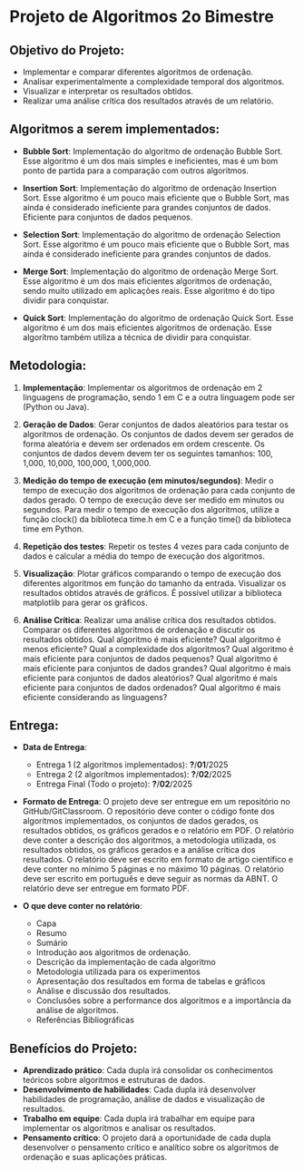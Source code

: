 # Projeto de Algoritmos 2o Bimestre 

## Objetivo do Projeto:

- Implementar e comparar diferentes algoritmos de ordenação.
- Analisar experimentalmente a complexidade temporal dos algoritmos.
- Visualizar e interpretar os resultados obtidos.
- Realizar uma análise crítica dos resultados através de um relatório.


## Algoritmos a serem implementados:

- **Bubble Sort**: Implementação do algoritmo de ordenação Bubble Sort. Esse algoritmo é um dos mais simples e ineficientes, mas é um bom ponto de partida para a comparação com outros algoritmos.

- **Insertion Sort**: Implementação do algoritmo de ordenação Insertion Sort. Esse algoritmo é um pouco mais eficiente que o Bubble Sort, mas ainda é considerado ineficiente para grandes conjuntos de dados. Eficiente para conjuntos de dados pequenos.
  
- **Selection Sort**: Implementação do algoritmo de ordenação Selection Sort. Esse algoritmo é um pouco mais eficiente que o Bubble Sort, mas ainda é considerado ineficiente para grandes conjuntos de dados. 

- **Merge Sort**: Implementação do algoritmo de ordenação Merge Sort. Esse algoritmo é um dos mais eficientes algoritmos de ordenação, sendo muito utilizado em aplicações reais. Esse algoritmo é do tipo dividir para conquistar.

- **Quick Sort**: Implementação do algoritmo de ordenação Quick Sort. Esse algoritmo é um dos mais eficientes algoritmos de ordenação. Esse algorítmo também utiliza a técnica de dividir para conquistar. 

## Metodologia:

1. **Implementação**: Implementar os algoritmos de ordenação em 2 linguagens de programação, sendo 1 em C e a outra linguagem pode ser (Python ou Java).
   
2. **Geração de Dados**: Gerar conjuntos de dados aleatórios para testar os algoritmos de ordenação. Os conjuntos de dados devem ser gerados de forma aleatória e devem ser ordenados em ordem crescente. Os conjuntos de dados devem devem ter os seguintes tamanhos: 100, 1,000, 10,000, 100,000, 1,000,000.

3. **Medição do tempo de execução (em minutos/segundos)**: Medir o tempo de execução dos algoritmos de ordenação para cada conjunto de dados gerado. O tempo de execução deve ser medido em minutos ou segundos. Para medir o tempo de execução dos algoritmos, utilize a função clock() da biblioteca time.h em C e a função time() da biblioteca time em Python.
    
4. **Repetição dos testes**: Repetir os testes 4 vezes para cada conjunto de dados e calcular a média do tempo de execução dos algoritmos.

5. **Visualização**: Plotar gráficos comparando o tempo de execução dos diferentes algoritmos em função do tamanho da entrada. Visualizar os resultados obtidos através de gráficos. É possível utilizar a biblioteca matplotlib para gerar os gráficos.

6. **Análise Crítica**: Realizar uma análise crítica dos resultados obtidos. Comparar os diferentes algoritmos de ordenação e discutir os resultados obtidos. Qual algoritmo é mais eficiente? Qual algoritmo é menos eficiente? Qual a complexidade dos algoritmos? Qual algoritmo é mais eficiente para conjuntos de dados pequenos? Qual algoritmo é mais eficiente para conjuntos de dados grandes? Qual algoritmo é mais eficiente para conjuntos de dados aleatórios? Qual algoritmo é mais eficiente para conjuntos de dados ordenados? Qual algoritmo é mais eficiente considerando as linguagens?


## Entrega:

- **Data de Entrega**: 
  - Entrega 1 (2 algorítmos implementados): **?**/**01**/2025
  - Entrega 2 (2 algorítmos implementados): **?**/**02**/2025
  - Entrega Final (Todo o projeto): **?**/**02**/2025
- **Formato de Entrega**: O projeto deve ser entregue em um repositório no GitHub/GitClassroom. O repositório deve conter o código fonte dos algoritmos implementados, os conjuntos de dados gerados, os resultados obtidos, os gráficos gerados e o relatório em PDF. O relatório deve conter a descrição dos algoritmos, a metodologia utilizada, os resultados obtidos, os gráficos gerados e a análise crítica dos resultados. O relatório deve ser escrito em formato de artigo científico e deve conter no mínimo 5 páginas e no máximo 10 páginas. O relatório deve ser escrito em português e deve seguir as normas da ABNT. O relatório deve ser entregue em formato PDF.
  
- **O que deve conter no relatório**: 
  - Capa
  - Resumo
  - Sumário
  - Introdução aos algoritmos de ordenação.
  - Descrição da implementação de cada algoritmo
  - Metodologia utilizada para os experimentos
  - Apresentação dos resultados em forma de tabelas e gráficos
  - Análise e discussão dos resultados.
  - Conclusões sobre a performance dos algoritmos e a importância da análise de algoritmos.
  - Referências Bibliográficas

## Benefícios do Projeto:

- **Aprendizado prático**: Cada dupla irá consolidar os conhecimentos teóricos sobre algoritmos e estruturas de dados.
- **Desenvolvimento de habilidades**: Cada dupla irá desenvolver habilidades de programação, análise de dados e visualização de resultados.
- **Trabalho em equipe**: Cada dupla irá trabalhar em equipe para implementar os algoritmos e analisar os resultados.
- **Pensamento crítico**: O projeto dará a oportunidade de cada dupla desenvolver o pensamento crítico e analítico sobre os algoritmos de ordenação e suas aplicações práticas.